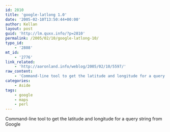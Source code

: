 ```yaml
---
id: 2810
title: 'google-latlong 1.0'
date: '2005-02-10T13:50:44+00:00'
author: Kellan
layout: post
guid: 'http://lm.quxx.info/?p=2810'
permalink: /2005/02/10/google-latlong-10/
typo_id:
    - '2808'
mt_id:
    - '2776'
link_related:
    - 'http://aaronland.info/weblog/2005/02/10/5597/'
raw_content:
    - 'Command-line tool to get the latitude and longitude for a query string from Google'
categories:
    - Aside
tags:
    - google
    - maps
    - perl
---
```


Command-line tool to get the latitude and longitude for a query string from Google